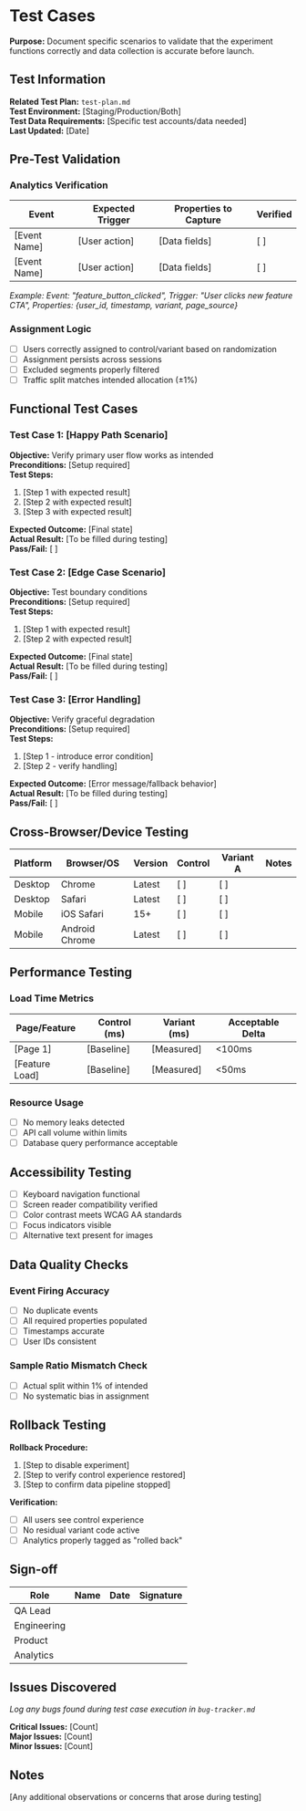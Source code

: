 # Test Cases

**Purpose:** Document specific scenarios to validate that the experiment functions correctly and data collection is accurate before launch.

## Test Information

**Related Test Plan:** `test-plan.md`  
**Test Environment:** [Staging/Production/Both]  
**Test Data Requirements:** [Specific test accounts/data needed]  
**Last Updated:** [Date]

## Pre-Test Validation

### Analytics Verification

| Event | Expected Trigger | Properties to Capture | Verified |
|-------|-----------------|----------------------|----------|
| [Event Name] | [User action] | [Data fields] | [ ] |
| [Event Name] | [User action] | [Data fields] | [ ] |

*Example: Event: "feature_button_clicked", Trigger: "User clicks new feature CTA", Properties: {user_id, timestamp, variant, page_source}*

### Assignment Logic

- [ ] Users correctly assigned to control/variant based on randomization
- [ ] Assignment persists across sessions
- [ ] Excluded segments properly filtered
- [ ] Traffic split matches intended allocation (±1%)

## Functional Test Cases

### Test Case 1: [Happy Path Scenario]

**Objective:** Verify primary user flow works as intended  
**Preconditions:** [Setup required]  
**Test Steps:**

1. [Step 1 with expected result]
2. [Step 2 with expected result]
3. [Step 3 with expected result]

**Expected Outcome:** [Final state]  
**Actual Result:** [To be filled during testing]  
**Pass/Fail:** [ ]

### Test Case 2: [Edge Case Scenario]

**Objective:** Test boundary conditions  
**Preconditions:** [Setup required]  
**Test Steps:**

1. [Step 1 with expected result]
2. [Step 2 with expected result]

**Expected Outcome:** [Final state]  
**Actual Result:** [To be filled during testing]  
**Pass/Fail:** [ ]

### Test Case 3: [Error Handling]

**Objective:** Verify graceful degradation  
**Preconditions:** [Setup required]  
**Test Steps:**

1. [Step 1 - introduce error condition]
2. [Step 2 - verify handling]

**Expected Outcome:** [Error message/fallback behavior]  
**Actual Result:** [To be filled during testing]  
**Pass/Fail:** [ ]

## Cross-Browser/Device Testing

| Platform | Browser/OS | Version | Control | Variant A | Notes |
|----------|------------|---------|---------|-----------|-------|
| Desktop | Chrome | Latest | [ ] | [ ] | |
| Desktop | Safari | Latest | [ ] | [ ] | |
| Mobile | iOS Safari | 15+ | [ ] | [ ] | |
| Mobile | Android Chrome | Latest | [ ] | [ ] | |

## Performance Testing

### Load Time Metrics

| Page/Feature | Control (ms) | Variant (ms) | Acceptable Delta |
|--------------|--------------|--------------|------------------|
| [Page 1] | [Baseline] | [Measured] | <100ms |
| [Feature Load] | [Baseline] | [Measured] | <50ms |

### Resource Usage

- [ ] No memory leaks detected
- [ ] API call volume within limits
- [ ] Database query performance acceptable

## Accessibility Testing

- [ ] Keyboard navigation functional
- [ ] Screen reader compatibility verified
- [ ] Color contrast meets WCAG AA standards
- [ ] Focus indicators visible
- [ ] Alternative text present for images

## Data Quality Checks

### Event Firing Accuracy

- [ ] No duplicate events
- [ ] All required properties populated
- [ ] Timestamps accurate
- [ ] User IDs consistent

### Sample Ratio Mismatch Check

- [ ] Actual split within 1% of intended
- [ ] No systematic bias in assignment

## Rollback Testing

**Rollback Procedure:**

1. [Step to disable experiment]
2. [Step to verify control experience restored]
3. [Step to confirm data pipeline stopped]

**Verification:**

- [ ] All users see control experience
- [ ] No residual variant code active
- [ ] Analytics properly tagged as "rolled back"

## Sign-off

| Role | Name | Date | Signature |
|------|------|------|-----------|
| QA Lead | | | |
| Engineering | | | |
| Product | | | |
| Analytics | | | |

## Issues Discovered

*Log any bugs found during test case execution in `bug-tracker.md`*

**Critical Issues:** [Count]  
**Major Issues:** [Count]  
**Minor Issues:** [Count]

## Notes

[Any additional observations or concerns that arose during testing]
